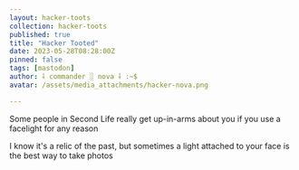 ```yaml
---
layout: hacker-toots
collection: hacker-toots
published: true
title: "Hacker Tooted"
date: 2023-05-28T08:28:00Z
pinned: false
tags: [mastodon]
author: ⸸ commander ░ nova ⸸ :~$
avatar: /assets/media_attachments/hacker-nova.png

---
```


<p>Some people in Second Life really get up-in-arms about you if you use a facelight for any reason</p><p>I know it&#39;s a relic of the past, but sometimes a light attached to your face is the best way to take photos</p>



